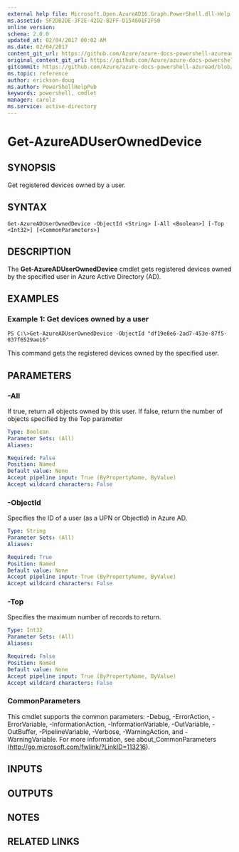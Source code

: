 ```yaml
---
external help file: Microsoft.Open.AzureAD16.Graph.PowerShell.dll-Help.xml
ms.assetid: 5F2DB2DE-3F2E-42D2-B2FF-D154801F2F50
online version:
schema: 2.0.0
updated_at: 02/04/2017 00:02 AM
ms.date: 02/04/2017
content_git_url: https://github.com/Azure/azure-docs-powershell-azuread/blob/Rodejo-5-9/Azure%20AD%20Cmdlets/AzureAD/v2/Get-AzureADUserOwnedDevice.md
original_content_git_url: https://github.com/Azure/azure-docs-powershell-azuread/blob/Rodejo-5-9/Azure%20AD%20Cmdlets/AzureAD/v2/Get-AzureADUserOwnedDevice.md
gitcommit: https://github.com/Azure/azure-docs-powershell-azuread/blob/3c958c260fe07ce8f34599794f089c4b3c1b8115
ms.topic: reference
author: erickson-doug
ms.author: PowerShellHelpPub
keywords: powershell, cmdlet
manager: carolz
ms.service: active-directory
---
```


# Get-AzureADUserOwnedDevice

## SYNOPSIS
Get registered devices owned by a user.

## SYNTAX

```
Get-AzureADUserOwnedDevice -ObjectId <String> [-All <Boolean>] [-Top <Int32>] [<CommonParameters>]
```

## DESCRIPTION
The **Get-AzureADUserOwnedDevice** cmdlet gets registered devices owned by the specified user in Azure Active Directory (AD).

## EXAMPLES

### Example 1: Get devices owned by a user
```
PS C:\>Get-AzureADUserOwnedDevice -ObjectId "df19e8e6-2ad7-453e-87f5-037f6529ae16"
```

This command gets the registered devices owned by the specified user.

## PARAMETERS

### -All
If true, return all objects owned by this user. If false, return the number of objects specified by the Top parameter

```yaml
Type: Boolean
Parameter Sets: (All)
Aliases: 

Required: False
Position: Named
Default value: None
Accept pipeline input: True (ByPropertyName, ByValue)
Accept wildcard characters: False
```

### -ObjectId
Specifies the ID of a user (as a UPN or ObjectId) in Azure AD. 

```yaml
Type: String
Parameter Sets: (All)
Aliases: 

Required: True
Position: Named
Default value: None
Accept pipeline input: True (ByPropertyName, ByValue)
Accept wildcard characters: False
```

### -Top
Specifies the maximum number of records to return.

```yaml
Type: Int32
Parameter Sets: (All)
Aliases: 

Required: False
Position: Named
Default value: None
Accept pipeline input: True (ByPropertyName, ByValue)
Accept wildcard characters: False
```

### CommonParameters
This cmdlet supports the common parameters: -Debug, -ErrorAction, -ErrorVariable, -InformationAction, -InformationVariable, -OutVariable, -OutBuffer, -PipelineVariable, -Verbose, -WarningAction, and -WarningVariable. For more information, see about_CommonParameters (http://go.microsoft.com/fwlink/?LinkID=113216).

## INPUTS

## OUTPUTS

## NOTES

## RELATED LINKS

